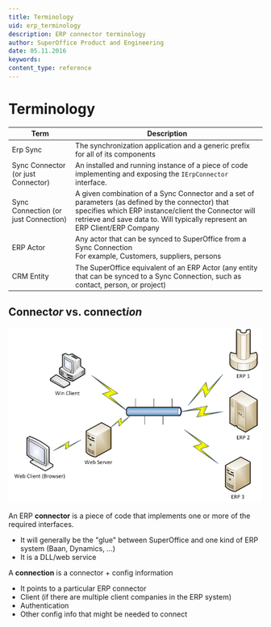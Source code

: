 ```yaml
---
title: Terminology
uid: erp_terminology
description: ERP connector terminology
author: SuperOffice Product and Engineering
date: 05.11.2016
keywords:
content_type: reference
---
```


# Terminology

| Term | Description |
|---|---|
| Erp Sync | The synchronization application and a generic prefix for all of its components |
| Sync Connector (or just Connector) | An installed and running instance of a piece of code implementing and exposing the `IErpConnector` interface. |
| Sync Connection (or just Connection) | A given combination of a Sync Connector and a set of parameters (as defined by the connector) that specifies which ERP instance/client the Connector will retrieve and save data to. Will typically represent an ERP Client/ERP Company |
| ERP Actor | Any actor that can be synced to SuperOffice from a Sync Connection<br>For example, Customers, suppliers, persons |
| CRM Entity | The SuperOffice equivalent of an ERP Actor (any entity that can be synced to a Sync Connection, such as contact, person, or project) |

## Connect*or* vs. connect*ion*

![components][img1]

An ERP **connector** is a piece of code that implements one or more of the required interfaces.

* It will generally be the "glue" between SuperOffice and one kind of ERP system (Baan, Dynamics, ...)
* It is a DLL/web service

A **connection** is a connector + config information

* It points to a particular ERP connector
* Client (if there are multiple client companies in the ERP system)
* Authentication
* Other config info that might be needed to connect

<!-- Referenced images -->
[img1]: media/components.png
